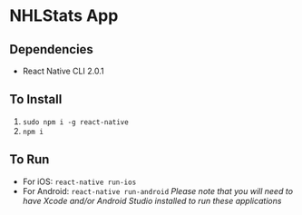 # NHLStats App

## Dependencies
* React Native CLI 2.0.1

## To Install
1. `sudo npm i -g react-native`
2. `npm i`

## To Run
* For iOS: `react-native run-ios`
* For Android: `react-native run-android`
_Please note that you will need to have Xcode and/or Android Studio installed to run these applications_